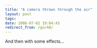 ```yaml
---
title: "A camera thrown through the air"
layout: post
tags: 
date: 2006-07-02 19:04:43
redirect_from: /go/40/
---
```


And then with some effects...